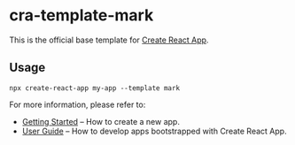 # cra-template-mark

This is the official base template for [Create React App](https://github.com/facebook/create-react-app).


## Usage

```
npx create-react-app my-app --template mark

```

For more information, please refer to:

- [Getting Started](https://create-react-app.dev/docs/getting-started) – How to create a new app.
- [User Guide](https://create-react-app.dev) – How to develop apps bootstrapped with Create React App.
